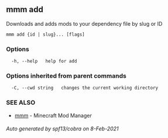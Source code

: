 ## mmm add

Downloads and adds mods to your dependency file by slug or ID

```
mmm add {id | slug}... [flags]
```

### Options

```
  -h, --help   help for add
```

### Options inherited from parent commands

```
  -C, --cwd string   changes the current working directory
```

### SEE ALSO

* [mmm](mmm.md)	 - Minecraft Mod Manager

###### Auto generated by spf13/cobra on 8-Feb-2021
